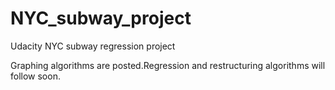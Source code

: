 # NYC_subway_project
Udacity NYC subway regression project

Graphing algorithms are posted.Regression and restructuring algorithms will follow soon.

